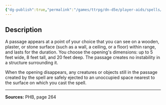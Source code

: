 ```yaml
---
{"dg-publish":true,"permalink":"/games/ttrpg/dn-d5e/player-aids/spells/level-5/passwall/","tags":["TTRPG/DND/5e","verbal","somatic","material","Spell"],"noteIcon":""}
---
```



## Description
A passage appears at a point of your choice that you can see on a wooden, plaster, or stone surface (such as a wall, a ceiling, or a floor) within range, and lasts for the duration.
You choose the opening's dimensions: up to 5 feet wide, 8 feet tall, and 20 feet deep.
The passage creates no instability in a structure surrounding it.

When the opening disappears, any creatures or objects still in the passage created by the spell are safely ejected to an unoccupied space nearest to the surface on which you cast the spell.

---

**Sources:** PHB, page 264
